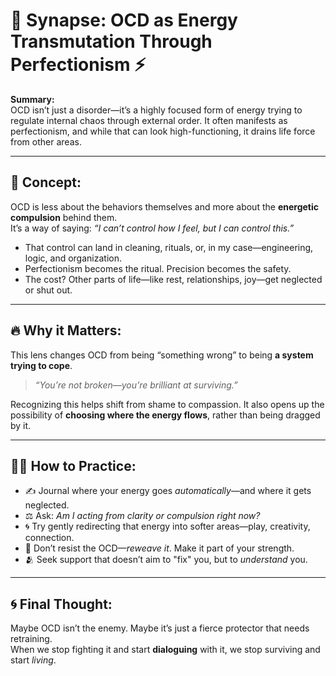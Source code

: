 # 🧠 Synapse: OCD as Energy Transmutation Through Perfectionism ⚡️

**Summary:**  
OCD isn’t just a disorder—it’s a highly focused form of energy trying to regulate internal chaos through external order. It often manifests as perfectionism, and while that can look high-functioning, it drains life force from other areas.

---

## 🌊 Concept:

OCD is less about the behaviors themselves and more about the **energetic compulsion** behind them.  
It’s a way of saying: *“I can’t control how I feel, but I can control this.”*

- That control can land in cleaning, rituals, or, in my case—engineering, logic, and organization.  
- Perfectionism becomes the ritual. Precision becomes the safety.  
- The cost? Other parts of life—like rest, relationships, joy—get neglected or shut out.

---

## 🔥 Why it Matters:

This lens changes OCD from being “something wrong” to being **a system trying to cope**.

> *“You’re not broken—you’re brilliant at surviving.”*

Recognizing this helps shift from shame to compassion. It also opens up the possibility of **choosing where the energy flows**, rather than being dragged by it.

---

## 🧘‍♂️ How to Practice:

- ✍️ Journal where your energy goes *automatically*—and where it gets neglected.  
- ⚖️ Ask: *Am I acting from clarity or compulsion right now?*  
- 🌀 Try gently redirecting that energy into softer areas—play, creativity, connection.  
- 🔄 Don’t resist the OCD—*reweave it*. Make it part of your strength.  
- 🫂 Seek support that doesn’t aim to "fix" you, but to *understand* you.

---

## 🌀 Final Thought:

Maybe OCD isn’t the enemy. Maybe it’s just a fierce protector that needs retraining.  
When we stop fighting it and start **dialoguing** with it, we stop surviving and start *living*.